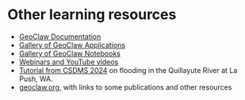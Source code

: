 
# Other learning resources

- [GeoClaw Documentation](https://www.clawpack.org/contents.html#geoclaw-geophysical-flows)
- [Gallery of GeoClaw Applications](https://www.clawpack.org/gallery/gallery/gallery_geoclaw.html)
- [Gallery of GeoClaw Notebooks](https://www.clawpack.org/gallery/notebooks.html#examples-using-geoclaw)
- [Webinars and YouTube videos](https://www.clawpack.org/community.html#available-for-streaming)
- [Tutorial from CSDMS 2024](https://github.com/clawpack/geoclaw_tutorial_csdms2024)
  on flooding in the Quillayute River at La Push, WA.
- [geoclaw.org](http://www.geoclaw.org),
  with links to some publications and other resources


